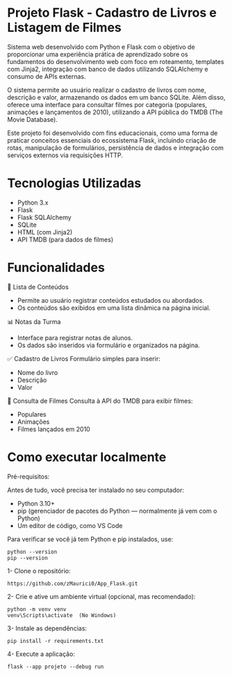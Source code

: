 # Projeto Flask - Cadastro de Livros e Listagem de Filmes

Sistema web desenvolvido com Python e Flask com o objetivo de proporcionar uma experiência prática de aprendizado sobre os fundamentos do desenvolvimento web com foco em roteamento, templates com Jinja2, integração com banco de dados utilizando SQLAlchemy e consumo de APIs externas.

O sistema permite ao usuário realizar o cadastro de livros com nome, descrição e valor, armazenando os dados em um banco SQLite. Além disso, oferece uma interface para consultar filmes por categoria (populares, animações e lançamentos de 2010), utilizando a API pública do TMDB (The Movie Database).

Este projeto foi desenvolvido com fins educacionais, como uma forma de praticar conceitos essenciais do ecossistema Flask, incluindo criação de rotas, manipulação de formulários, persistência de dados e integração com serviços externos via requisições HTTP.

# Tecnologias Utilizadas

- Python 3.x
- Flask
- Flask SQLAlchemy
- SQLite
- HTML (com Jinja2)
- API TMDB (para dados de filmes)

# Funcionalidades

📝 Lista de Conteúdos

- Permite ao usuário registrar conteúdos estudados ou abordados.
- Os conteúdos são exibidos em uma lista dinâmica na página inicial.

📊 Notas da Turma

- Interface para registrar notas de alunos.
- Os dados são inseridos via formulário e organizados na página.

✅ Cadastro de Livros
Formulário simples para inserir:

- Nome do livro
- Descrição
- Valor

🎥 Consulta de Filmes
Consulta à API do TMDB para exibir filmes:

- Populares
- Animações
- Filmes lançados em 2010

# Como executar localmente

Pré-requisitos: 

Antes de tudo, você precisa ter instalado no seu computador:

- Python 3.10+
- pip (gerenciador de pacotes do Python — normalmente já vem com o Python)
- Um editor de código, como VS Code

Para verificar se você já tem Python e pip instalados, use:
```
python --version
pip --version
```

1- Clone o repositório:
```
https://github.com/zMaurici0/App_Flask.git
```
2- Crie e ative um ambiente virtual (opcional, mas recomendado):
```
python -m venv venv
venv\Scripts\activate  (No Windows)
```
3- Instale as dependências:
```
pip install -r requirements.txt
```
4- Execute a aplicação:
```
flask --app projeto --debug run
```


